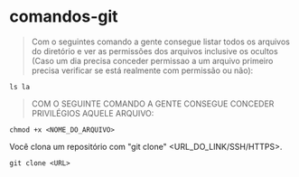 # comandos-git

> Com o seguintes comando a gente consegue listar todos os arquivos do diretório e ver as permissões dos arquivos inclusive os ocultos (Caso um dia precisa conceder permissao a um arquivo primeiro precisa verificar se está realmente com permissão ou não):

```
ls la

```

> COM O SEGUINTE COMANDO A GENTE CONSEGUE CONCEDER PRIVILÉGIOS AQUELE ARQUIVO:

```
chmod +x <NOME_DO_ARQUIVO>

```
Você clona um repositório com "git clone" <URL_DO_LINK/SSH/HTTPS>. 

```
git clone <URL>

```
